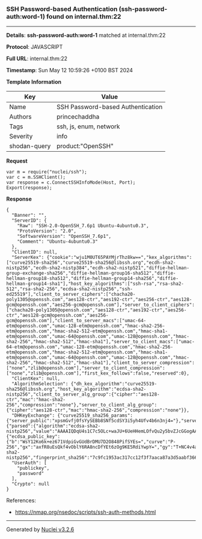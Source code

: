 ### SSH Password-based Authentication (ssh-password-auth:word-1) found on internal.thm:22

----
**Details**: **ssh-password-auth:word-1** matched at internal.thm:22

**Protocol**: JAVASCRIPT

**Full URL**: internal.thm:22

**Timestamp**: Sun May 12 10:59:26 +0100 BST 2024

**Template Information**

| Key | Value |
| --- | --- |
| Name | SSH Password-based Authentication |
| Authors | princechaddha |
| Tags | ssh, js, enum, network |
| Severity | info |
| shodan-query | product:"OpenSSH" |

**Request**
```http
var m = require("nuclei/ssh");
var c = m.SSHClient();
var response = c.ConnectSSHInfoMode(Host, Port);
Export(response);
```

**Response**
```http
{
  "Banner": "",
  "ServerID": {
    "Raw": "SSH-2.0-OpenSSH_7.6p1 Ubuntu-4ubuntu0.3",
    "ProtoVersion": "2.0",
    "SoftwareVersion": "OpenSSH_7.6p1",
    "Comment": "Ubuntu-4ubuntu0.3"
  },
  "ClientID": null,
  "ServerKex": {"cookie":"wju1M0UT65PAYMjrThz8kw==","kex_algorithms":["curve25519-sha256","curve25519-sha256@libssh.org","ecdh-sha2-nistp256","ecdh-sha2-nistp384","ecdh-sha2-nistp521","diffie-hellman-group-exchange-sha256","diffie-hellman-group16-sha512","diffie-hellman-group18-sha512","diffie-hellman-group14-sha256","diffie-hellman-group14-sha1"],"host_key_algorithms":["ssh-rsa","rsa-sha2-512","rsa-sha2-256","ecdsa-sha2-nistp256","ssh-ed25519"],"client_to_server_ciphers":["chacha20-poly1305@openssh.com","aes128-ctr","aes192-ctr","aes256-ctr","aes128-gcm@openssh.com","aes256-gcm@openssh.com"],"server_to_client_ciphers":["chacha20-poly1305@openssh.com","aes128-ctr","aes192-ctr","aes256-ctr","aes128-gcm@openssh.com","aes256-gcm@openssh.com"],"client_to_server_macs":["umac-64-etm@openssh.com","umac-128-etm@openssh.com","hmac-sha2-256-etm@openssh.com","hmac-sha2-512-etm@openssh.com","hmac-sha1-etm@openssh.com","umac-64@openssh.com","umac-128@openssh.com","hmac-sha2-256","hmac-sha2-512","hmac-sha1"],"server_to_client_macs":["umac-64-etm@openssh.com","umac-128-etm@openssh.com","hmac-sha2-256-etm@openssh.com","hmac-sha2-512-etm@openssh.com","hmac-sha1-etm@openssh.com","umac-64@openssh.com","umac-128@openssh.com","hmac-sha2-256","hmac-sha2-512","hmac-sha1"],"client_to_server_compression":["none","zlib@openssh.com"],"server_to_client_compression":["none","zlib@openssh.com"],"first_kex_follows":false,"reserved":0},
  "ClientKex": null,
  "AlgorithmSelection": {"dh_kex_algorithm":"curve25519-sha256@libssh.org","host_key_algorithm":"ecdsa-sha2-nistp256","client_to_server_alg_group":{"cipher":"aes128-ctr","mac":"hmac-sha2-256","compression":"none"},"server_to_client_alg_group":{"cipher":"aes128-ctr","mac":"hmac-sha2-256","compression":"none"}},
  "DHKeyExchange": {"curve25519_sha256_params":{"server_public":"xpsmGvfj0fsYySEBb8SNf5cdSY3i5yh4Ufv4b6n3nj4="},"server_signature":{"parsed":{"algorithm":"ecdsa-sha2-nistp256","value":"AAAAIQDqU4s1C7c5OLc+waJU+6UeHHemLOfvQu2y5bvZJcGGogAAACEArsLStImVjAuz6ZOOJmq9bS9ENmccFQc61wl3YxkL9qc="},"raw":"AAAAE2VjZHNhLXNoYTItbmlzdHAyNTYAAABKAAAAIQDqU4s1C7c5OLc+waJU+6UeHHemLOfvQu2y5bvZJcGGogAAACEArsLStImVjAuz6ZOOJmq9bS9ENmccFQc61wl3YxkL9qc=","h":"29z4q6kRFh7CGwAqc4xCLylyuEN5i8MqKKNTMYGsLtM="},"server_host_key":{"ecdsa_public_key":{"b":"WsY12Ko6k+ez671VdpiGvGUdBrDMU7D2O848PifSYEs=","curve":"P-256","gx":"axfR8uEsQkf4vOblY6RA8ncDfYEt6zOg9KE5RdiYwpY=","gy":"T+NC4v4af5uO5+tKfA+eFivOM1drMV7Oy7ZAaDe/UfU=","length":256,"n":"/////wAAAAD//////////7zm+q2nF56E87nKwvxjJVE=","p":"/////wAAAAEAAAAAAAAAAAAAAAD///////////////8=","x":"wU4j8/qeqJyaTvy9I2ziX6+Tb4FDSYHEHUqUkk8Ji54=","y":"aUExTH4Cxkqkpo/zJfZ77MHHDL5nnzTW+TO6e4mDMEw="},"raw":"AAAAE2VjZHNhLXNoYTItbmlzdHAyNTYAAAAIbmlzdHAyNTYAAABBBMFOI/P6nqicmk78vSNs4l+vk2+BQ0mBxB1KlJJPCYueaUExTH4Cxkqkpo/zJfZ77MHHDL5nnzTW+TO6e4mDMEw=","algorithm":"ecdsa-sha2-nistp256","fingerprint_sha256":"7c9fc1953ac317cc12f3f7aaca87a3d5aabf366bd087bf4005d9298a2379b6a1"}},
  "UserAuth": [
    "publickey",
    "password"
  ],
  "Crypto": null
}
```

References: 
- https://nmap.org/nsedoc/scripts/ssh-auth-methods.html

----

Generated by [Nuclei v3.2.6](https://github.com/projectdiscovery/nuclei)